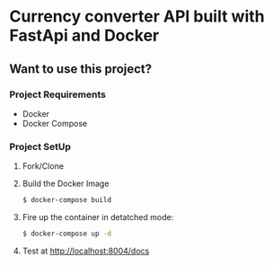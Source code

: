 # Currency converter API built with FastApi and Docker

## Want to use this project?

### Project Requirements

- Docker
- Docker Compose

### Project SetUp

1. Fork/Clone

1. Build the Docker Image

   ```sh
   $ docker-compose build
   ```

1. Fire up the container in detatched mode:

   ```sh
   $ docker-compose up -d
   ```

1. Test at [http://localhost:8004/docs](http://localhost:8004/docs)
